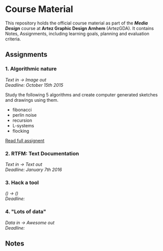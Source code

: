 # Course Material

This repository holds the official course material as part of the ***Media Design*** course at **Artez Graphic Design Arnhem** (ArtezGDA). It contains Notes, Assignments, including learning goals, planning and evaluation criteria.

## Assignments

### 1. Algorithmic nature
*Text in -> Image out*  
*Deadline: October 15th 2015*

Study the following 5 algorithms and create computer generated sketches and drawings using them.

- fibonacci
- perlin noise
- recursion
- L-systems
- flocking

[Read full assignent]()

### 2. RTFM: Text Documentation
*Text in -> Text out*  
*Deadline: January 7th 2016*

### 3. Hack a tool
*() -> ()*  
*Deadline:*

### 4. "Lots of data"
*Data in -> Awesome out*  
*Deadline:*

## Notes



